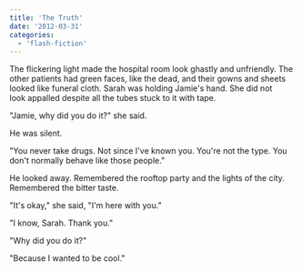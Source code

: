 ```yaml
---
title: 'The Truth'
date: '2012-03-31'
categories:
  - 'flash-fiction'
---
```


The flickering light made the hospital room look ghastly and unfriendly. The
other patients had green faces, like the dead, and their gowns and sheets looked
like funeral cloth. Sarah was holding Jamie's hand. She did not
look appalled despite all the tubes stuck to it with tape.

<!-- truncate -->

"Jamie, why did you do it?" she said.

He was silent.

"You never take drugs. Not since I've known you. You're not the type. You don't
normally behave like those people."

He looked away. Remembered the rooftop party and the lights of the city.
Remembered the bitter taste.

"It's okay," she said, "I'm here with you."

"I know, Sarah. Thank you."

"Why did you do it?"

"Because I wanted to be cool."
